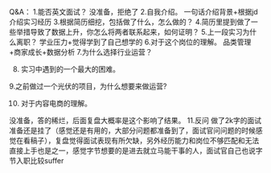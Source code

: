 Q&A：
1.能否英文面试？
没准备，拒绝了
2.自我介绍。
一句话介绍背景+根据jd介绍实习经历
3.根据简历细挖，包括做了什么，怎么做的？
4.简历里提到做了一些举措导致了数据上升，你怎么将两者联系起来，如何证明？
5.上一段实习为什么离职？
学业压力+觉得学到了自己想学的
6.对于这个岗位的理解。
品类管理+商家成长+数据分析
7.为什么选择行业运营？

8. 实习中遇到的一个最大的困难。

9.之前做过一个光伏的项目，为什么想要来做运营?

10. 对于内容电商的理解。

没准备，答的稀烂，后面复盘大概率是这个影响了结果。
11.反问
做了2k字的面试准备还是挂了（感觉还是有用的，大部分问题都准备到了，面试官问问题的时候感觉在看稿子），复盘觉得面试表现有所欠缺，另外经历能力和岗位不够匹配和无法直接上手也是之一，感觉字节想要的是进去就立马能干事的人，面试官自己也说字节入职比较suffer


